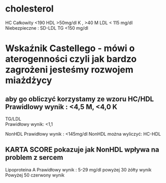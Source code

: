 # cholesterol

HC Całkowity <190
HDL >50mg/dl K , >40 M
LDL < 115 mg/dl
Niebezpieczne : SD-LDL
TG <150 mg/dl
# Wskaźnik Castellego - mówi o aterogenności czyli jak bardzo zagrożeni jesteśmy rozwojem miażdżycy
aby go obliczyć korzystamy ze wzoru
HC/HDL
Prawidlowy wynik : <4,5 M, <4,0 K
----------------
TG/LDL  
Prawidłowy wynik: <1,1

NonHDL Prawidłowy wynik : <145mg/dl
NonHDL można wyliczyć: HC-HDL

KARTA SCORE pokazuje jak NonHDL wpływa na problem z sercem
---------------
Lipoproteina A 
Prawidłowy wynik : 5-29 mg/dl
powyżej 30 żółty wynik
Powyżej 50 czerwony wynik

